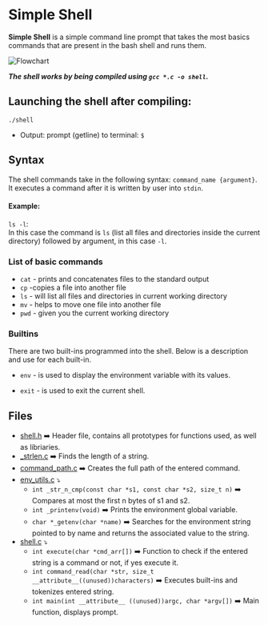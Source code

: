 # Simple Shell
**Simple Shell** is a simple command line prompt that takes the most basics commands that are present in the bash shell and runs them.


![Flowchart](https://user-images.githubusercontent.com/105612348/182954917-0b5203a9-0214-4c48-934e-4c2244040de5.png)


***The shell works by being compiled using `gcc *.c -o shell`.***

## Launching the shell after compiling:
`./shell`

* Output: prompt (getline) to terminal: `$ `

## Syntax
The shell commands take in the following syntax: `command_name {argument}`. It executes a command after it is written by user into `stdin`.

#### Example:
`ls -l`: </br>
In this case the command is `ls` (list all files and directories inside the current directory) followed by argument, in this case `-l`.


### List of basic commands
* `cat` - prints and concatenates files to the standard output
* `cp` -copies a file into another file
* `ls` - will list all files and directories in current working directory
* `mv` - helps to move one file into another file
* `pwd` - given you the current working directory


### Builtins
There are two built-ins programmed into the shell. Below is a description and use for each built-in.

* `env` - is used to display the environment variable with its values.

* `exit` - is used to exit the current shell.



## Files

* [shell.h](https://github.com/eno007/holbertonschool-simple_shell/blob/main/shell.h) :arrow_right: Header file, contains all prototypes for functions used, as well as libriaries.
* [_strlen.c](https://github.com/eno007/holbertonschool-simple_shell/blob/main/_strlen.c) :arrow_right: Finds the length of a string.
* [command_path.c](https://github.com/eno007/holbertonschool-simple_shell/blob/main/command_path.c) :arrow_right: Creates the full path of the entered command.
* [env_utils.c](https://github.com/eno007/holbertonschool-simple_shell/blob/main/env_utils.c) :arrow_heading_down:  
  * `int _str_n_cmp(const char *s1, const char *s2, size_t n)` :arrow_right: Compares at most the first n bytes of s1 and s2.
  * `int _printenv(void)` :arrow_right: Prints the environment global variable.
  * `char *_getenv(char *name)` :arrow_right: Searches for the environment string pointed to by name and returns the associated value to the string.
* [shell.c](https://github.com/eno007/holbertonschool-simple_shell/blob/main/shell.c) :arrow_heading_down:
  * `int execute(char *cmd_arr[])` :arrow_right: Function to check if the entered string is a command or not, if yes execute it.
  * `int command_read(char *str, size_t __attribute__((unused))characters)` :arrow_right: Executes built-ins and tokenizes entered string.
  * `int main(int __attribute__ ((unused))argc, char *argv[])` :arrow_right: Main function, displays prompt.


